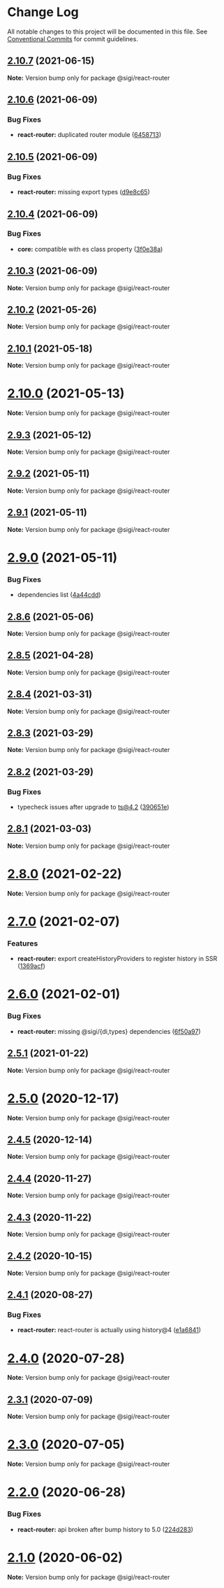 # Change Log

All notable changes to this project will be documented in this file.
See [Conventional Commits](https://conventionalcommits.org) for commit guidelines.

## [2.10.7](https://github.com/sigi-framework/sigi/compare/v2.10.6...v2.10.7) (2021-06-15)

**Note:** Version bump only for package @sigi/react-router

## [2.10.6](https://github.com/sigi-framework/sigi/compare/v2.10.5...v2.10.6) (2021-06-09)

### Bug Fixes

- **react-router:** duplicated router module ([6458713](https://github.com/sigi-framework/sigi/commit/6458713edec3bab45ccb1c9aebcf7b7fd8c73baf))

## [2.10.5](https://github.com/sigi-framework/sigi/compare/v2.10.4...v2.10.5) (2021-06-09)

### Bug Fixes

- **react-router:** missing export types ([d9e8c65](https://github.com/sigi-framework/sigi/commit/d9e8c6544de81a8d112bc3b7141f8faec05777ad))

## [2.10.4](https://github.com/sigi-framework/sigi/compare/v2.10.3...v2.10.4) (2021-06-09)

### Bug Fixes

- **core:** compatible with es class property ([3f0e38a](https://github.com/sigi-framework/sigi/commit/3f0e38a8531f72ec62f50552c9dd866945245665))

## [2.10.3](https://github.com/sigi-framework/sigi/compare/v2.10.2...v2.10.3) (2021-06-09)

**Note:** Version bump only for package @sigi/react-router

## [2.10.2](https://github.com/sigi-framework/sigi/compare/v2.10.1...v2.10.2) (2021-05-26)

**Note:** Version bump only for package @sigi/react-router

## [2.10.1](https://github.com/sigi-framework/sigi/compare/v2.10.0...v2.10.1) (2021-05-18)

**Note:** Version bump only for package @sigi/react-router

# [2.10.0](https://github.com/sigi-framework/sigi/compare/v2.9.3...v2.10.0) (2021-05-13)

**Note:** Version bump only for package @sigi/react-router

## [2.9.3](https://github.com/sigi-framework/sigi/compare/v2.9.2...v2.9.3) (2021-05-12)

**Note:** Version bump only for package @sigi/react-router

## [2.9.2](https://github.com/sigi-framework/sigi/compare/v2.9.1...v2.9.2) (2021-05-11)

**Note:** Version bump only for package @sigi/react-router

## [2.9.1](https://github.com/sigi-framework/sigi/compare/v2.9.0...v2.9.1) (2021-05-11)

**Note:** Version bump only for package @sigi/react-router

# [2.9.0](https://github.com/sigi-framework/sigi/compare/v2.8.6...v2.9.0) (2021-05-11)

### Bug Fixes

- dependencies list ([4a44cdd](https://github.com/sigi-framework/sigi/commit/4a44cdd65b1fa83ba949f6993c2708d2f6c2b722))

## [2.8.6](https://github.com/sigi-framework/sigi/compare/v2.8.5...v2.8.6) (2021-05-06)

**Note:** Version bump only for package @sigi/react-router

## [2.8.5](https://github.com/sigi-framework/sigi/compare/v2.8.4...v2.8.5) (2021-04-28)

**Note:** Version bump only for package @sigi/react-router

## [2.8.4](https://github.com/sigi-framework/sigi/compare/v2.8.3...v2.8.4) (2021-03-31)

**Note:** Version bump only for package @sigi/react-router

## [2.8.3](https://github.com/sigi-framework/sigi/compare/v2.8.2...v2.8.3) (2021-03-29)

**Note:** Version bump only for package @sigi/react-router

## [2.8.2](https://github.com/sigi-framework/sigi/compare/v2.8.1...v2.8.2) (2021-03-29)

### Bug Fixes

- typecheck issues after upgrade to ts@4.2 ([390651e](https://github.com/sigi-framework/sigi/commit/390651ea9eb4857992e2e447ae615b517f896650))

## [2.8.1](https://github.com/sigi-framework/sigi/compare/v2.8.0...v2.8.1) (2021-03-03)

**Note:** Version bump only for package @sigi/react-router

# [2.8.0](https://github.com/sigi-framework/sigi/compare/v2.7.0...v2.8.0) (2021-02-22)

**Note:** Version bump only for package @sigi/react-router

# [2.7.0](https://github.com/sigi-framework/sigi/compare/v2.6.0...v2.7.0) (2021-02-07)

### Features

- **react-router:** export createHistoryProviders to register history in SSR ([1369acf](https://github.com/sigi-framework/sigi/commit/1369acfcb0b30b7cfb93f2181bbd0a508e4abfd2))

# [2.6.0](https://github.com/sigi-framework/sigi/compare/v2.5.1...v2.6.0) (2021-02-01)

### Bug Fixes

- **react-router:** missing @sigi/{di,types} dependencies ([6f50a97](https://github.com/sigi-framework/sigi/commit/6f50a9792a2acf3b604c1a736861ea2d1009b206))

## [2.5.1](https://github.com/sigi-framework/sigi/compare/v2.5.0...v2.5.1) (2021-01-22)

**Note:** Version bump only for package @sigi/react-router

# [2.5.0](https://github.com/sigi-framework/sigi/compare/v2.4.5...v2.5.0) (2020-12-17)

**Note:** Version bump only for package @sigi/react-router

## [2.4.5](https://github.com/sigi-framework/sigi/compare/v2.4.4...v2.4.5) (2020-12-14)

**Note:** Version bump only for package @sigi/react-router

## [2.4.4](https://github.com/sigi-framework/sigi/compare/v2.4.3...v2.4.4) (2020-11-27)

**Note:** Version bump only for package @sigi/react-router

## [2.4.3](https://github.com/sigi-framework/sigi/compare/v2.4.2...v2.4.3) (2020-11-22)

**Note:** Version bump only for package @sigi/react-router

## [2.4.2](https://github.com/sigi-framework/sigi/compare/v2.4.1...v2.4.2) (2020-10-15)

**Note:** Version bump only for package @sigi/react-router

## [2.4.1](https://github.com/sigi-framework/sigi/compare/v2.4.0...v2.4.1) (2020-08-27)

### Bug Fixes

- **react-router:** react-router is actually using history@4 ([e1a6841](https://github.com/sigi-framework/sigi/commit/e1a6841080120428e3ca54c914fde815b460a6fa))

# [2.4.0](https://github.com/sigi-framework/sigi/compare/v2.3.1...v2.4.0) (2020-07-28)

**Note:** Version bump only for package @sigi/react-router

## [2.3.1](https://github.com/sigi-framework/sigi/compare/v2.3.0...v2.3.1) (2020-07-09)

**Note:** Version bump only for package @sigi/react-router

# [2.3.0](https://github.com/sigi-framework/sigi/compare/v2.2.0...v2.3.0) (2020-07-05)

**Note:** Version bump only for package @sigi/react-router

# [2.2.0](https://github.com/sigi-framework/sigi/compare/v2.1.0...v2.2.0) (2020-06-28)

### Bug Fixes

- **react-router:** api broken after bump history to 5.0 ([224d283](https://github.com/sigi-framework/sigi/commit/224d283976c616897390bbe2eeab77581414d9d3))

# [2.1.0](https://github.com/sigi-framework/sigi/compare/v2.0.2...v2.1.0) (2020-06-02)

**Note:** Version bump only for package @sigi/react-router
